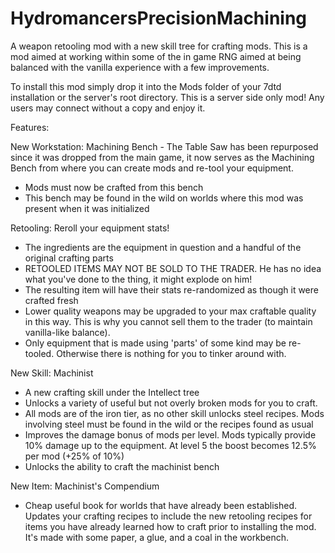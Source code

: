 # HydromancersPrecisionMachining
A weapon retooling mod with a new skill tree for crafting mods.
This is a mod aimed at working within some of the in game RNG aimed at being balanced with the vanilla experience with a few improvements.

To install this mod simply drop it into the Mods folder of your 7dtd installation or the server's root directory. This is a server side only mod! Any users may connect without a copy and enjoy it.

Features:

New Workstation: Machining Bench - The Table Saw has been repurposed since it was dropped from the main game, it now serves as the Machining Bench from where you can create mods and re-tool your equipment.
- Mods must now be crafted from this bench
- This bench may be found in the wild on worlds where this mod was present when it was initialized

Retooling: Reroll your equipment stats!
- The ingredients are the equipment in question and a handful of the original crafting parts
- RETOOLED ITEMS MAY NOT BE SOLD TO THE TRADER. He has no idea what you've done to the thing, it might explode on him!
- The resulting item will have their stats re-randomized as though it were crafted fresh
- Lower quality weapons may be upgraded to your max craftable quality in this way. This is why you cannot sell them to the trader (to maintain vanilla-like balance).
- Only equipment that is made using 'parts' of some kind may be re-tooled. Otherwise there is nothing for you to tinker around with.

New Skill: Machinist
- A new crafting skill under the Intellect tree
- Unlocks a variety of useful but not overly broken mods for you to craft.
- All mods are of the iron tier, as no other skill unlocks steel recipes. Mods involving steel must be found in the wild or the recipes found as usual
- Improves the damage bonus of mods per level. Mods typically provide 10% damage up to the equipment. At level 5 the boost becomes 12.5% per mod (+25% of 10%)
- Unlocks the ability to craft the machinist bench

New Item: Machinist's Compendium
- Cheap useful book for worlds that have already been established. Updates your crafting recipes to include the new retooling recipes for items you have already learned how to craft prior to installing the mod. It's made with some paper, a glue, and a coal in the workbench.
